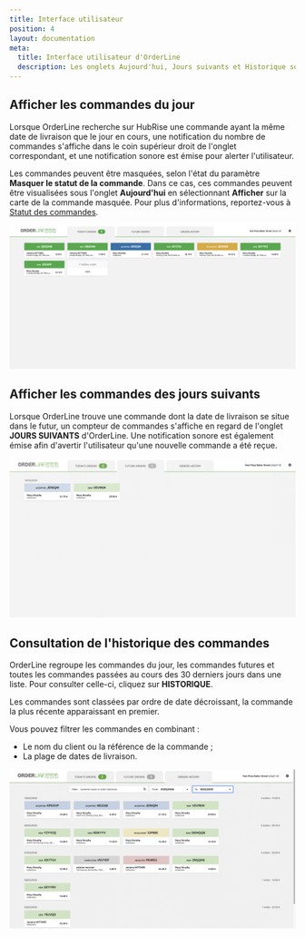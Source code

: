 ```yaml
---
title: Interface utilisateur
position: 4
layout: documentation
meta:
  title: Interface utilisateur d'OrderLine
  description: Les onglets Aujourd'hui, Jours suivants et Historique sont disponibles afin de faciliter l'accès à OrderLine.
---
```


## Afficher les commandes du jour

Lorsque OrderLine recherche sur HubRise une commande ayant la même date de livraison que le jour en cours, une notification du nombre de commandes s'affiche dans le coin supérieur droit de l'onglet correspondant, et une notification sonore est émise pour alerter l'utilisateur.

Les commandes peuvent être masquées, selon l'état du paramètre **Masquer le statut de la commande**. Dans ce cas, ces commandes peuvent être visualisées sous l'onglet **Aujourd'hui** en sélectionnant **Afficher** sur la carte de la commande masquée. Pour plus d'informations, reportez-vous à [Statut des commandes](/apps/orderline/settings/#set-order-statuses).

![Onglet « Aujourd'hui » d'OrderLine](../images/006-en-todays-orders.png)

## Afficher les commandes des jours suivants

Lorsque OrderLine trouve une commande dont la date de livraison se situe dans le futur, un compteur de commandes s'affiche en regard de l'onglet **JOURS SUIVANTS** d'OrderLine. Une notification sonore est également émise afin d'avertir l'utilisateur qu'une nouvelle commande a été reçue.

![Onglet « Jours suivants » d'OrderLine](../images/007-en-future-orders.png)

## Consultation de l'historique des commandes

OrderLine regroupe les commandes du jour, les commandes futures et toutes les commandes passées au cours des 30 derniers jours dans une liste. Pour consulter celle-ci, cliquez sur **HISTORIQUE**.

Les commandes sont classées par ordre de date décroissant, la commande la plus récente apparaissant en premier.

Vous pouvez filtrer les commandes en combinant :

- Le nom du client ou la référence de la commande ;
- La plage de dates de livraison.

![Onglet « Historique » d'OrderLine](../images/008-en-orders-history.png)
